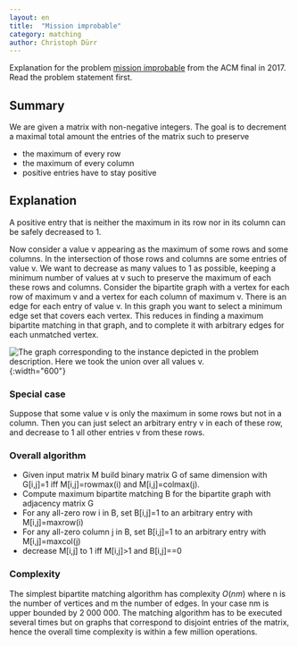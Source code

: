 ```yaml
---
layout: en
title:  "Mission improbable"
category: matching
author: Christoph Dürr
---
```


Explanation for the problem [mission improbable](https://online.acmicpc.org/problems/improbable) from the ACM final in 2017. Read the problem statement first.

## Summary

We are given a matrix with non-negative integers.  The goal is to decrement a maximal total amount the entries of the matrix such to preserve

- the maximum of every row
- the maximum of every column
- positive entries have to stay positive

## Explanation

A positive entry that is neither the maximum in its row nor in its column can be safely decreased to 1.

Now consider a value v appearing as the maximum of some rows and some columns.  In the intersection of those rows and columns are some entries of value v.  We want to decrease as many values to 1 as possible, keeping a minimum number of values at v such to preserve the maximum of each these rows and columns.  Consider the bipartite graph with a vertex for each row of maximum v and a vertex for each column of maximum v. There is an edge for each entry of value v.  In this graph you want to select a minimum edge set that covers each vertex. This reduces in finding a maximum bipartite matching in that graph, and to complete it with arbitrary edges for each unmatched vertex.


![]({{site.images}}mission-improbable.svg "The graph corresponding to the instance depicted in the problem description.  Here we took the union over all values v." ){:width="600"}

### Special case

Suppose that some value v is only the maximum in some rows but not in a column. Then you can just select an arbitrary entry v in each of these row, and decrease to 1 all other entries v from these rows.

### Overall algorithm

- Given input matrix M build binary matrix G of same dimension with G[i,j]=1 iff M[i,j]=rowmax(i) and M[i,j]=colmax(j).
- Compute maximum bipartite matching B for the bipartite graph with adjacency matrix G
- For any all-zero row i in B, set B[i,j]=1 to an arbitrary entry with M[i,j]=maxrow(i)
- For any all-zero column j in B, set B[i,j]=1 to an arbitrary entry with M[i,j]=maxcol(j)
- decrease M[i,j] to 1 iff M[i,j]>1 and B[i,j]==0

### Complexity

The simplest bipartite matching algorithm has complexity $O(n m)$ where n is the number of vertices and m the number of edges. In your case nm is upper bounded by 2 000 000.  The matching algorithm has to be executed several times but on graphs that correspond to disjoint entries of the matrix, hence the overall time complexity is within a few million operations.
